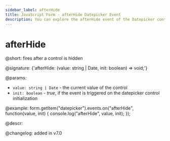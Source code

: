 ```yaml
---
sidebar_label: afterHide
title: JavaScript Form - afterHide Datepicker Event 
description: You can explore the afterHide event of the Datepicker control of Form in the documentation of the DHTMLX JavaScript UI library. Browse developer guides and API reference, try out code examples and live demos, and download a free 30-day evaluation version of DHTMLX Suite.
---
```


# afterHide

@short: fires after a control is hidden

@signature: {'afterHide: (value: string | Date, init: boolean) => void;'}

@params:
- `value: string | Date` - the current value of the control
- `init: boolean` - *true*, if the event is triggered on the datepicker control initialization

@example:
form.getItem("datepicker").events.on("afterHide", function(value, init) {
    console.log("afterHide", value, init);
});

@descr:

@changelog: added in v7.0
